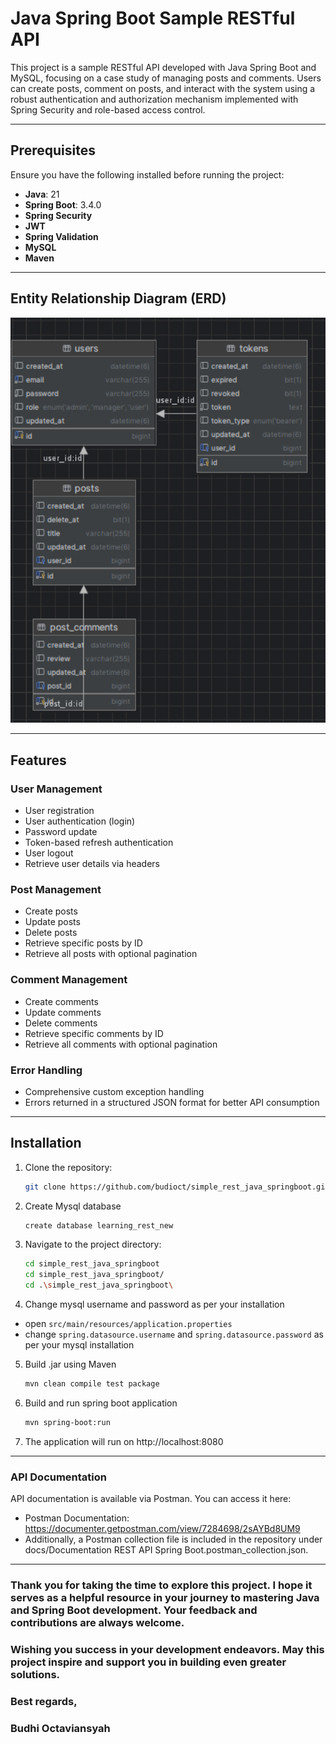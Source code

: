 # Java Spring Boot Sample RESTful API

This project is a sample RESTful API developed with Java Spring Boot and MySQL, focusing on a case study of managing posts and comments. Users can create posts, comment on posts, and interact with the system using a robust authentication and authorization mechanism implemented with Spring Security and role-based access control.

---

## Prerequisites

Ensure you have the following installed before running the project:
- **Java**: 21
- **Spring Boot**: 3.4.0
- **Spring Security**
- **JWT**
- **Spring Validation**
- **MySQL**
- **Maven**

---

## Entity Relationship Diagram (ERD)

<div align="center">
<img src="./docs/ERD.png" alt="ERD" width="600" />
</div>

---

## Features

### User Management
- User registration
- User authentication (login)
- Password update
- Token-based refresh authentication
- User logout
- Retrieve user details via headers

### Post Management
- Create posts
- Update posts
- Delete posts
- Retrieve specific posts by ID
- Retrieve all posts with optional pagination

### Comment Management
- Create comments
- Update comments
- Delete comments
- Retrieve specific comments by ID
- Retrieve all comments with optional pagination

### Error Handling
- Comprehensive custom exception handling
- Errors returned in a structured JSON format for better API consumption

---

## Installation

1. Clone the repository:
   ```bash
   git clone https://github.com/budioct/simple_rest_java_springboot.git
   ```
   
2. Create Mysql database
   ```bash
   create database learning_rest_new
   ```

3. Navigate to the project directory:
   ```bash
   cd simple_rest_java_springboot
   cd simple_rest_java_springboot/ 
   cd .\simple_rest_java_springboot\
   ```
4. Change mysql username and password as per your installation
+ open `src/main/resources/application.properties`
+ change `spring.datasource.username` and `spring.datasource.password` as per your mysql installation


5. Build .jar using Maven
   ```bash
   mvn clean compile test package
   ```

6. Build and run spring boot application
   ```bash
   mvn spring-boot:run
   ```

7. The application will run on http://localhost:8080

---

### API Documentation

API documentation is available via Postman. You can access it here: 
- Postman Documentation: https://documenter.getpostman.com/view/7284698/2sAYBd8UM9
- Additionally, a Postman collection file is included in the repository under docs/Documentation REST API Spring Boot.postman_collection.json.

---

### Thank you for taking the time to explore this project. I hope it serves as a helpful resource in your journey to mastering Java and Spring Boot development. Your feedback and contributions are always welcome.

### Wishing you success in your development endeavors. May this project inspire and support you in building even greater solutions.

### Best regards,  
### Budhi Octaviansyah
